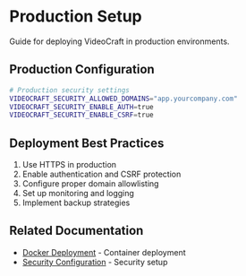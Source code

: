 # Production Setup

Guide for deploying VideoCraft in production environments.

## Production Configuration

```bash
# Production security settings
VIDEOCRAFT_SECURITY_ALLOWED_DOMAINS="app.yourcompany.com"
VIDEOCRAFT_SECURITY_ENABLE_AUTH=true
VIDEOCRAFT_SECURITY_ENABLE_CSRF=true
```

## Deployment Best Practices

1. Use HTTPS in production
2. Enable authentication and CSRF protection
3. Configure proper domain allowlisting
4. Set up monitoring and logging
5. Implement backup strategies

## Related Documentation

- [Docker Deployment](docker.md) - Container deployment
- [Security Configuration](../security/overview.md) - Security setup